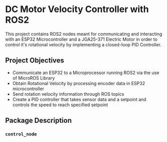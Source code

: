 # DC Motor Velocity Controller with ROS2

This project contains ROS2 nodes meant for communicating and interacting with an ESP32 Microcontroller and a JGA25-371 Electric Motor in order to control it's rotational velocity by implementing a closed-loop PID Controller.

## Project Objectives
- Communicate an ESP32 to a Microprocessor running ROS2 via the use of MicroROS Library
- Obtain Rotational Velocity by processing encoder data in ESP32 microcontroller
- Send rotation velocity information through ROS topics
- Create a PID controller that takes sensor data and a setpoint and controls the speed to reach specified setpoint

## Package Description
### **`control_node`**
